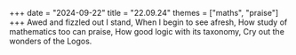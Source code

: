 +++
date = "2024-09-22"
title = "22.09.24"
themes = ["maths", "praise"]
+++
Awed and fizzled out I stand,
When I begin to see afresh,
How study of mathematics too can praise,
How good logic with its taxonomy,
Cry out the wonders of the Logos.
